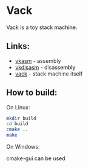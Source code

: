 # Vack

Vack is a toy stack machine.

## Links:
 - [vkasm](vkasm) - assembly
 - [vkdisasm](vkdisasm) - disassembly
 - [vack](vack) - stack machine itself

## How to build:

On Linux:

```bash
mkdir build
cd build
cmake ..
make
```

On Windows:

cmake-gui can be used

